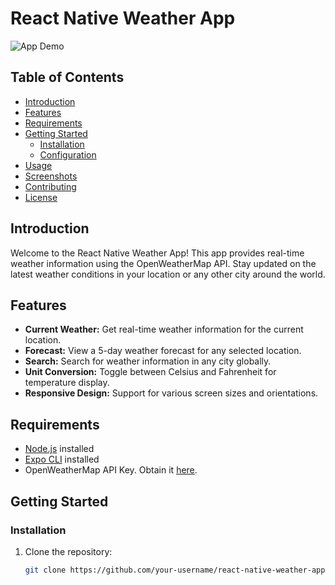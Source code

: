# React Native Weather App

![App Demo](path/to/demo.gif)

## Table of Contents

- [Introduction](#introduction)
- [Features](#features)
- [Requirements](#requirements)
- [Getting Started](#getting-started)
  - [Installation](#installation)
  - [Configuration](#configuration)
- [Usage](#usage)
- [Screenshots](#screenshots)
- [Contributing](#contributing)
- [License](#license)

## Introduction

Welcome to the React Native Weather App! This app provides real-time weather information using the OpenWeatherMap API. Stay updated on the latest weather conditions in your location or any other city around the world.

## Features

- **Current Weather:** Get real-time weather information for the current location.
- **Forecast:** View a 5-day weather forecast for any selected location.
- **Search:** Search for weather information in any city globally.
- **Unit Conversion:** Toggle between Celsius and Fahrenheit for temperature display.
- **Responsive Design:** Support for various screen sizes and orientations.

## Requirements

- [Node.js](https://nodejs.org/) installed
- [Expo CLI](https://docs.expo.dev/get-started/installation/) installed
- OpenWeatherMap API Key. Obtain it [here](https://openweathermap.org/appid).

## Getting Started

### Installation

1. Clone the repository:

   ```bash
   git clone https://github.com/your-username/react-native-weather-app.git
   ```
